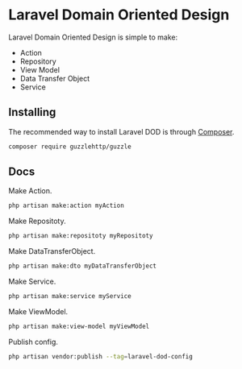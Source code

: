 
# Laravel Domain Oriented Design

Laravel Domain Oriented Design is simple to make:

- Action
- Repository
- View Model
- Data Transfer Object
- Service

## Installing

The recommended way to install Laravel DOD is through
[Composer](https://getcomposer.org/).

```bash
composer require guzzlehttp/guzzle
```


## Docs

Make Action.

```bash
php artisan make:action myAction
```

Make Repositoty.

```bash
php artisan make:repositoty myRepositoty
```

Make DataTransferObject.

```bash
php artisan make:dto myDataTransferObject
```

Make Service.

```bash
php artisan make:service myService
```

Make ViewModel.

```bash
php artisan make:view-model myViewModel
```

Publish config.

```bash
php artisan vendor:publish --tag=laravel-dod-config
```